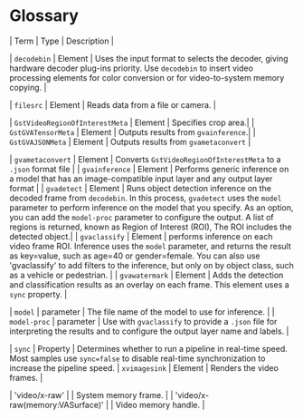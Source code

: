 # Glossary

| Term | Type | Description |

| `decodebin` | Element | Uses the input format to selects the decoder, giving hardware decoder plug-ins priority. Use `decodebin` to insert video processing elements for color conversion or for video-to-system memory copying. |


| `filesrc` | Element | Reads data from a file or camera. |

| `GstVideoRegionOfInterestMeta` | Element | Specifies crop area.|
| `GstGVATensorMeta` | Element | Outputs results from `gvainference`.|
| `GstGVAJSONMeta` | Element | Outputs results from `gvametaconvert` |

| `gvametaconvert` | Element | Converts `GstVideoRegionOfInterestMeta` to a `.json` format file |
| `gvainference` | Element | Performs generic inference on a model that has an image-compatible input layer and any output layer format |
| `gvadetect` | Element | Runs object detection inference on the decoded frame from `decodebin`. In this process, `gvadetect` uses the `model` parameter to perform inference on the model that you specify. As an option, you can add the `model-proc` parameter to configure the output. A list of regions is returned, known as Region of Interest (ROI), The ROI includes the detected object.|
| `gvaclassify` | Element | performs inference on each video frame ROI. Inference uses the `model` parameter, and returns the result as key=value, such as age=40 or gender=female. You can also use 'gvaclassify' to add filters to the inference, but only on by object class, such as a vehicle or pedestrian. |
| `gvawatermark` | Element | Adds the detection and classification results as an overlay on each frame. This element uses a `sync` property.  |

| `model` | parameter | The file name of the model to use for inference. |
| `model-proc` | parameter | Use with `gvaclassify` to provide a `.json` file for interpreting the results and to configure the output layer name and labels. |


| `sync` | Property | Determines whether to run a pipeline in real-time speed. Most samples use `sync=false` to disable real-time synchronization to increase the pipeline speed. 
| `xvimagesink` | Element | Renders the video frames. |

| 'video/x-raw' | | System memory frame. |
| 'video/x-raw(memory:VASurface)' | | Video memory handle. |